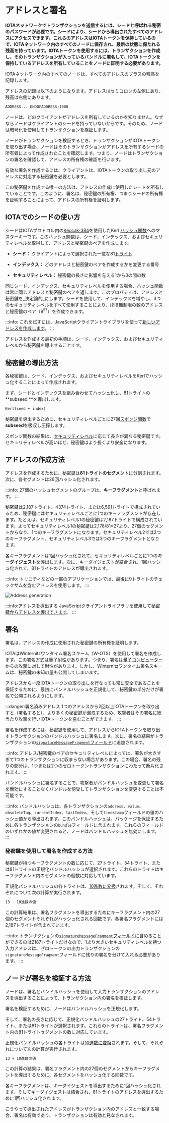 # アドレスと署名
<!-- # Addresses and signatures -->

**IOTAネットワークでトランザクションを送信するには、シードと呼ばれる秘密のパスワードが必要です。シードにより、シードから導出されたすべてのアドレスにアクセスできます。これらのアドレスはIOTAトークンを保持しているので、IOTAネットワーク内のすべてのノードに保存され、最新の状態に保たれる残高を持っています。IOTAトークンを使用するには、トランザクションを作成し、そのトランザクションが入っているバンドルに署名して、IOTAトークンを保持しているアドレスを所有していることをノードに証明する必要があります。**
<!-- **To send transactions in an IOTA network, you need a secret password called a seed, which gives you access to all your addresses. These addresses hold your IOTA tokens and as such have a balance that's stored and kept up to date on all nodes in an IOTA network. To spend IOTA tokens, you must create a transaction and sign the bundle it's in to prove to a node that you own the address that holds them.** -->

IOTAネットワーク内のすべてのノードは、すべてのアドレスのプラスの残高を記録します。
<!-- All nodes in an IOTA network keep a record of the positive balances of all addresses. -->

アドレスの記録は以下のようになります。アドレスはセミコロンの左側にあり、残高は右側にあります。
  <!-- This record looks something like this, where the address is on the left of the semicolon and the balance is on the right: -->

  ```bash
  ADDRESS....ENDOFADDRESS;1000
  ```

ノードは、どのクライアントがアドレスを所有しているのかを知りません。なぜならノードはクライアントのシードを持っていないからです。そのため、ノードは暗号化を使用してトランザクションを検証します。
<!-- Nodes don't know which client owns an address because they don't have the clients' seeds, so they use cryptography to validate a transaction. -->

ノードがトランザクションを検証するとき、トランザクションがIOTAトークンを取り出す場合、ノードはそのトランザクションがアドレスを所有するシードの所有者によって作成されたことを確認します。つまり、ノードはトランザクションの署名を確認して、アドレスの所有権の確認を行います。
<!-- When a node validates a transaction, it makes sure that, if it withdraws IOTA tokens, it was created by the owner of the seed that owns the address. The node does this by checking the transaction signature. -->

有効な署名を作成するには、クライアントは、IOTAトークンの取り出し元のアドレスに対応する秘密鍵を必要とします。
<!-- To create a valid signature, a client needs the private key that corresponds to the address from which IOTA tokens are being withdrawn. -->

この秘密鍵を作成する唯一の方法は、アドレスの作成に使用したシードを所有していることです。このように、署名は、秘密鍵の所有権、つまりシードの所有権を証明することによって、アドレスの所有権を証明します。
<!-- The only way to create this private key is by owning the seed that was used to create the address. This way, signatures prove ownership of an address by proving ownership of the private key and thus the seed. -->

## IOTAでのシードの使い方
<!-- ## How seeds are used in IOTA -->

シードはIOTAプロトコル内の[Keccak-384](https://keccak.team/keccak.html)を使用したKerl [ハッシュ関数](https://www.techopedia.com/definition/19744/hash-function)へのマスターキーです。このハッシュ関数は、シード、インデックス、およびセキュリティレベルを取得して、アドレスと秘密鍵のペアを作成します。
<!-- Seeds are the master keys to the Kerl [hash function](https://www.techopedia.com/definition/19744/hash-function) in the IOTA protocol, which uses [Keccak-384](https://keccak.team/keccak.html). This hash function takes a seed, an index, and a security level to create an address and private key pair: -->

* **シード：** クライアントによって選択された一意な81[トライト](../references/tryte-alphabet.md)
<!-- * **Seed:** Unique 81 [trytes](../references/tryte-alphabet.md) chosen by the client -->
* **インデックス：** どのアドレスと秘密鍵のペアを作成するかを変更する番号
<!-- * **Index:** Number that changes which address and private key pair is created -->
* **セキュリティレベル：** 秘密鍵の長さに影響を与える1から3の間の数
<!-- * **Security level:** Number between 1 and 3 that affects the length of a private key -->

同じシード、インデックス、セキュリティレベルを使用する場合、ハッシュ関数は常に同じアドレスと秘密鍵のペアを返します。このプロパティは、アドレスと秘密鍵を_決定論的_にします。シードを使用して、インデックスを増やし、3つのセキュリティレベルをすべて使用することにより、ほぼ無制限の数のアドレスと秘密鍵のペア（9<sup>57</sup>）を作成できます。
<!-- If you use the same seed, index, and security level, the hash function will always return the same address and private key pair. This property makes addresses and private keys _deterministic_. Seeds can be used to create an almost unlimited number of addresses and private key pairs (9<sup>57</sup>) by incrementing the index and using all three security levels. -->

:::info:
これを試すには、JavaScriptクライアントライブラリを使って[新しいアドレスを作成します](../how-to-guides/create-an-address.md)。
:::
<!-- :::info: -->
<!-- You can try this by using our JavaScript client library to [create a new address](../how-to-guides/create-an-address.md). -->
<!-- ::: -->

アドレスを作成する最初の手順は、シード、インデックス、およびセキュリティレベルから秘密鍵を導出することです。
<!-- The first step to create an address is to derive a private key from the seed, index, and security level. -->

## 秘密鍵の導出方法
<!-- ## How private keys are created -->

各秘密鍵は、シード、インデックス、およびセキュリティレベルをKerlでハッシュ化することによって作成されます。
<!-- Each private key is created by hashing a seed, an index, and a security level with Kerl.  -->

まず、シードとインデックスを組み合わせてハッシュ化し、81トライトの**subseed **を導出します。
<!-- First, the seed and index are combined and hashed to derive an 81-tryte **subseed**: -->

  ```bash
  Kerl(seed + index)
  ```

秘密鍵を導出するために、セキュリティレベルごとに27回[スポンジ関数](https://keccak.team/sponge_duplex.html)で**subseed**を吸収し圧搾します。
<!-- To derive a private key, the subseed is absorbed and squeezed in a [sponge function](https://keccak.team/sponge_duplex.html) 27 times per security level. -->

スポンジ関数の結果は、[セキュリティレベル](../references/security-levels.md)に応じて長さが異なる秘密鍵です。セキュリティレベルが高いほど、秘密鍵はより長くより安全になります。
<!-- The result of the sponge function is a private key with a length that varies, depending on the [security level](../references/security-levels.md). The greater the security level, the longer and more secure the private key. -->

## アドレスの作成方法
<!-- ## How addresses are created -->

アドレスを作成するために、秘密鍵は**81トライトのセグメント**に分割されます。次に、各セグメントは26回ハッシュ化されます。
<!-- To create an address, a private key is split into **81-tryte segments**. Then, each segment is hashed 26 times. -->

:::info:
27個のハッシュセグメントのグループは、**キーフラグメント**と呼ばれます。
:::
<!-- :::info: -->
<!-- A group of 27 hashed segments is called a **key fragment**. -->
<!-- ::: -->

秘密鍵は2,187トライト、4374トライト、または6,561トライトで構成されているため、秘密鍵にはセキュリティレベルごとに1つのキーフラグメントが存在します。たとえば、セキュリティレベル1の秘密鍵は2,187トライトで構成されています。よってセキュリティレベル1の秘密鍵は2,178/81=27より、27個のセグメントからなり、1つのキーフラグメントになります。セキュリティレベル2では2つのキーフラグメント、セキュリティレベル3では3つのキーフラグメントとなります。
<!-- Because a private key consists of 2,187, 4,374, or 6,561 trytes, a private key has one key fragment for each security level. For example, a private key with security level 1 consists of 2,187 trytes, which is 27 segments, which results in one key fragment. -->

各キーフラグメントは1回ハッシュ化されて、セキュリティレベルごとに1つの**キーダイジェスト**を導出します。次に、キーダイジェストが結合され、1回ハッシュ化されて、81トライトのアドレスが導出されます。
<!-- Each key fragment is hashed once to derive one **key digest** for each security level. Then, the key digests are combined and hashed once to derive an 81-tryte address. -->

:::info:
トリニティなどの一部のアプリケーションでは、最後に9トライトのチェックサムを含むアドレスを使用します。
:::
<!-- :::info: -->
<!-- Some applications such as Trinity use addresses that include a 9-tryte checksum on the end. -->
<!-- ::: -->

![Address generation](../images/address-generation.png)

:::info:アドレスを導出する
JavaScriptクライアントライブラリを使用して[秘密鍵からアドレスを導出できます](../how-to-guides/derive-addresses-from-private-keys.md)。
:::
<!-- :::info:Want to try this out? -->
<!-- Use the JavaScript client library to [derive addresses from private keys](../how-to-guides/derive-addresses-from-private-keys.md). -->
<!-- ::: -->

## 署名
<!-- ## Signatures -->

署名は、アドレスの作成に使用された秘密鍵の所有権を証明します。
<!-- Signatures prove ownership of the private key that was used to create an address. -->

IOTAはWinternitzワンタイム署名スキーム（W-OTS）を使用して署名を作成します。この署名方式は量子耐性があります。つまり、署名は[量子コンピューター](https://en.wikipedia.org/wiki/Quantum_computing)からの攻撃に対して耐性があります。しかし、Winternitzワンタイム署名スキームは、秘密鍵の未知の量も公開してしまいます。
<!-- IOTA uses the Winternitz one-time signature scheme (W-OTS) to create signatures. This signature scheme is quantum resistant, meaning that signatures are resistant to attacks from [quantum computers](https://en.wikipedia.org/wiki/Quantum_computing). But, this signature scheme also reveals an unknown amount of the private key. -->

アドレスから一度IOTAトークンの取り出しを行なっても常に安全であることを保証するために、最初にバンドルハッシュを正規化して、秘密鍵の半分だけが署名で公開されるようにします。
<!-- To make sure that it's always safe to withdraw from an address once, first the bundle hash is normalized to make sure that only half of the private key is revealed in the signature. -->

<a id="address-reuse"></a>

:::danger:署名済みアドレス
1つのアドレスから2回以上IOTAトークンを取り出すと（署名すると）、より多くの秘密鍵が漏洩するため、攻撃者はその署名に総当たり攻撃を行いIOTAトークンを盗むことができます。
:::
<!-- :::danger:Spent addresses -->
<!-- If an address is withdrawn from (spent) more than once, more of the private key is revealed, so an attacker could brute force its signature and steal the IOTA tokens. -->
<!-- ::: -->

署名を作成するには、秘密鍵を使用して、アドレスからIOTAトークンを取り出すトランザクションのバンドルハッシュに署名します。次に、署名の結果がトランザクションの[`signatureMessageFragment`フィールド](../references/structure-of-a-transaction.md)に追加されます。
<!-- To create a signature, private keys are used to sign the bundle hash of any transaction that withdraws IOTA tokens from the address. Then, the resulting signature is added to the transaction's [`signatureMessageFragment` field](../references/structure-of-a-transaction.md). -->

:::info:
アドレス/秘密鍵のペアのセキュリティレベルによっては、署名が大きすぎて1つのトランザクションに収まらない場合があります。この場合、署名の残りの部分は、1つまたは2つのゼロトークントランザクションにわたって断片化されます。
:::
<!-- :::info: -->
<!-- Depending on the security level of the address/private key pair, the signature may be too large to fit in one transaction. In this case, the rest of the signature is fragmented across one or two zero-value transactions. -->
<!-- ::: -->

バンドルハッシュに署名することで、攻撃者がバンドルハッシュを変更して署名を無効にすることなくバンドルを傍受してトランザクションを変更することは不可能です。
<!-- By signing the bundle hash, it's impossible for attackers to intercept a bundle and change any transaction without changing the bundle hash and invalidating the signature. -->

:::info:
バンドルハッシュは、各トランザクションの`address`、`value`、`obsoleteTag`、`currentIndex`、`lastIndex`、そして`timestamp`フィールドの値のハッシュ値から導出されます。このバンドルハッシュは、パッケージを保証するために各トランザクションの`bundle`フィールドに含まれます。これらのフィールドのいずれかの値が変更されると、ノードはバンドルハッシュを無効にします。
:::
<!-- :::info: -->
<!-- The bundle hash is derived from a hash of the values of each transaction's `address`, `value`, `obsoleteTag`, `currentIndex`, `lastIndex` and `timestamp` fields. This bundle hash is included in each transaction's `bundle` field to seal the package. If the values of any of these fields were to change, the nodes would invalidate the bundle hash. -->
<!-- ::: -->

### 秘密鍵を使用して署名を作成する方法
<!-- ### How private keys are used to create signatures -->

秘密鍵が持つキーフラグメントの数に応じて、27トライト、54トライト、または81トライトの正規化バンドルハッシュが選択されます。これらのトライトはキーフラグメント内のセグメントの個数に対応しています。
<!-- Depending on the number of key fragments that a private key has, 27, 54, or 81 trytes of the normalized bundle hash are selected. These trytes correspond to the number of segments in a key fragment. -->

正規化バンドルハッシュの各トライトは、[10進数に変換](../references/tryte-alphabet.md)されます。そして、それぞれについて次の計算が実行されます。
<!-- The selected trytes of the normalized bundle hash are [converted to their decimal values](../references/tryte-alphabet.md). Then, the following calculation is performed on each of them: -->

  ```bash
  13 - 10進数の値
  ```

この計算結果は、署名フラグメントを導出するためにキーフラグメント内の27個のセグメントそれぞれがハッシュ化される回数です。各署名フラグメントには2,187トライトが含まれています。
<!-- The result of this calculation is the number of times that each of the 27 segments in the key fragment must be hashed to derive the signature fragment. Each signature fragment contains 2,187 trytes. -->

:::info:
トランザクションの[`signatureMessageFragment`フィールド](../references/structure-of-a-transaction.md)に含めることができるのは2187トライトだけなので、1より大きいセキュリティレベルを持つ入力アドレスは、ゼロトークンの出力トランザクションの`signatureMessageFragment`フィールドに残りの署名を分けて入れる必要があります。
:::
<!-- :::info: -->
<!-- Because a transaction's [`signatureMessageFragment` field](../references/structure-of-a-transaction.md) can contain only 2187 trytes, any input address with a security level greater than 1 must fragment the rest of the signature over zero-value output transactions. -->
<!-- ::: -->

## ノードが署名を検証する方法
<!-- ## How nodes verify signatures -->

ノードは、署名とバンドルハッシュを使用して入力トランザクションのアドレスを導出することによって、トランザクション内の署名を検証します。
<!-- Nodes verify a signature in a transaction by using the signature and the bundle hash to find the address of the input transaction. -->

署名を検証するために、ノードはバンドルハッシュを正規化します。
<!-- To verify a signature, nodes normalize the bundle hash. -->

そして、署名の長さに応じて、正規化バンドルハッシュの27トライト、54トライト、または81トライトが選択されます。これらのトライトは、署名フラグメント内の81トライトセグメントの数に対応しています。
<!-- Then, depending on the length of the signature, 27, 54, or 81 trytes of the normalized bundle hash are selected. These trytes correspond to the number of 81-tryte segments in a signature fragment. -->

正規化バンドルハッシュの各トライトは[10進数に変換](../references/tryte-alphabet.md)されます。そして、それぞれについて次の計算が実行されます。
<!-- The selected trytes of the normalized bundle hash are [converted to decimal values](../references/tryte-alphabet.md). Then, the following calculation is performed on each of them: -->

  ```bash
  13 + 10進数の値
  ```

この計算の結果は、署名フラグメント内の27個のセグメントからキーフラグメントを導出するために、各セグメントをハッシュ化する回数です。
<!-- The result of this calculation is the number of times that each of the 27 segments in the signature fragments must be hashed to derive the key fragments. -->

各キーフラグメントは、キーダイジェストを導出するために1回ハッシュ化されます。そしてキーダイジェストは結合され、81トライトのアドレスを導出するために1回ハッシュ化されます。
<!-- Each key fragment is hashed once to derive the **key digests**, which are combined and hashed once to derive an 81-tryte address. -->

こうやって導出されたアドレスがトランザクション内のアドレスと一致する場合、署名は有効であり、トランザクションは有効と見なされます。
<!-- If the address matches the one in the transaction, the signature is valid and the transaction is considered valid. -->
